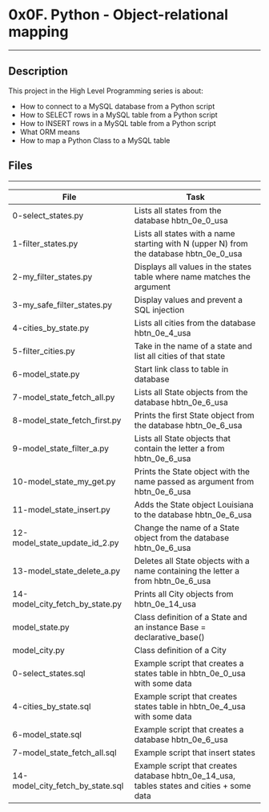 #  0x0F. Python - Object-relational mapping
---


## Description

This project in the High Level Programming series is about:

* How to connect to a MySQL database from a Python script
* How to SELECT rows in a MySQL table from a Python script
* How to INSERT rows in a MySQL table from a Python script
* What ORM means
* How to map a Python Class to a MySQL table


## Files
---
File|Task
---|---
0-select_states.py | Lists all states from the database hbtn_0e_0_usa
1-filter_states.py | Lists all states with a name starting with N (upper N) from the database hbtn_0e_0_usa
2-my_filter_states.py |  Displays all values in the states table where name matches the argument
3-my_safe_filter_states.py | Display values and prevent a SQL injection
4-cities_by_state.py | Lists all cities from the database hbtn_0e_4_usa
5-filter_cities.py | Take in the name of a state and list all cities of that state
6-model_state.py | Start link class to table in database
7-model_state_fetch_all.py | Lists all State objects from the database hbtn_0e_6_usa
8-model_state_fetch_first.py | Prints the first State object from the database hbtn_0e_6_usa
9-model_state_filter_a.py | Lists all State objects that contain the letter a from hbtn_0e_6_usa
10-model_state_my_get.py | Prints the State object with the name passed as argument from hbtn_0e_6_usa
11-model_state_insert.py | Adds the State object Louisiana to the database hbtn_0e_6_usa
12-model_state_update_id_2.py | Change the name of a State object from the database hbtn_0e_6_usa
13-model_state_delete_a.py | Deletes all State objects with a name containing the letter a from hbtn_0e_6_usa
14-model_city_fetch_by_state.py | Prints all City objects from hbtn_0e_14_usa
model_state.py | Class definition of a State and an instance Base = declarative_base()
model_city.py | Class definition of a City
0-select_states.sql | Example script that creates a states table in hbtn_0e_0_usa with some data
4-cities_by_state.sql | Example script that creates states table in hbtn_0e_4_usa with some data
6-model_state.sql | Example script that creates a database hbtn_0e_6_usa
7-model_state_fetch_all.sql | Example script that insert states
14-model_city_fetch_by_state.sql | Example script that creates database hbtn_0e_14_usa, tables states and cities + some data
